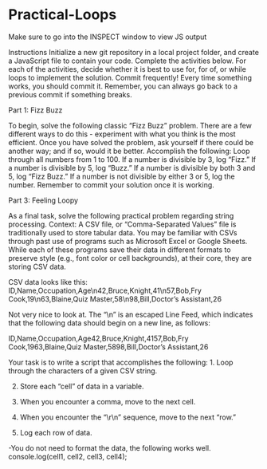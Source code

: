 # Practical-Loops

Make sure to go into the INSPECT window to view JS output

Instructions
Initialize a new git repository in a local project folder, and create a JavaScript file to contain your code. Complete the activities below. For each of the activities, decide whether it is best to use for, for of, or while loops to implement the solution.
Commit frequently! Every time something works, you should commit it. Remember, you can always go back to a previous commit if something breaks.


Part 1: Fizz Buzz


To begin, solve the following classic “Fizz Buzz” problem. There are a few different ways to do this - experiment with what you think is the most efficient. Once you have solved the problem, ask yourself if there could be another way; and if so, would it be better.
Accomplish the following:
Loop through all numbers from 1 to 100.
If a number is divisible by 3, log “Fizz.”
If a number is divisible by 5, log “Buzz.”
If a number is divisible by both 3 and 5, log “Fizz Buzz.”
If a number is not divisible by either 3 or 5, log the number.
Remember to commit your solution once it is working.

Part 3: Feeling Loopy


As a final task, solve the following practical problem regarding string processing.
Context: A CSV file, or “Comma-Separated Values” file is traditionally used to store tabular data. You may be familiar with CSVs through past use of programs such as Microsoft Excel or Google Sheets. While each of these programs save their data in different formats to preserve style (e.g., font color or cell backgrounds), at their core, they are storing CSV data.


CSV data looks like this:
ID,Name,Occupation,Age\n42,Bruce,Knight,41\n57,Bob,Fry Cook,19\n63,Blaine,Quiz Master,58\n98,Bill,Doctor’s Assistant,26


Not very nice to look at. The “\n” is an escaped Line Feed, which indicates that the following data should begin on a new line, as follows:


ID,Name,Occupation,Age42,Bruce,Knight,4157,Bob,Fry Cook,1963,Blaine,Quiz Master,5898,Bill,Doctor’s Assistant,26


Your task is to write a script that accomplishes the following: 1. Loop through the characters of a given CSV string. 

2. Store each “cell” of data in a variable. 

3. When you encounter a comma, move to the next cell. 

4. When you encounter the “\r\n” sequence, move to the next “row.” 

5. Log each row of data.


-You do not need to format the data, the following works well.
console.log(cell1, cell2, cell3, cell4);
